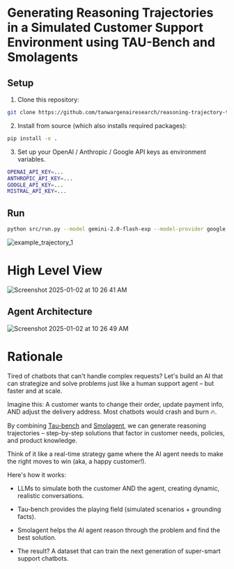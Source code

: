 # Generating Reasoning Trajectories in a Simulated Customer Support Environment using TAU-Bench and Smolagents

## Setup

1. Clone this repository:

```bash
git clone https://github.com/tanwargenairesearch/reasoning-trajectory-tau-retail && cd ./reasoning-trajectory-tau-retail
```

2. Install from source (which also installs required packages):

```bash
pip install -e .
```

3. Set up your OpenAI / Anthropic / Google API keys as environment variables.

```bash
OPENAI_API_KEY=...
ANTHROPIC_API_KEY=...
GOOGLE_API_KEY=...
MISTRAL_API_KEY=...
```

## Run

```bash
python src/run.py --model gemini-2.0-flash-exp --model-provider google --user-model gpt-4o --user-model-provider openai --user-strategy llm
```

![example_trajectory_1](https://github.com/user-attachments/assets/1204cacd-ec0d-477c-9521-27dd965d461f)


# High Level View

![Screenshot 2025-01-02 at 10 26 41 AM](https://github.com/user-attachments/assets/e815d5fb-96dd-42c3-95f9-99df1d2f2da9)

## Agent Architecture 
![Screenshot 2025-01-02 at 10 26 49 AM](https://github.com/user-attachments/assets/bccb4c90-aa73-4c39-8f11-c4e29fff5591)


# Rationale

Tired of chatbots that can't handle complex requests? Let's build an AI that can strategize and solve problems just like a human support agent – but faster and at scale.

Imagine this: A customer wants to change their order, update payment info, AND adjust the delivery address. Most chatbots would crash and burn 🔥.

By combining [Tau-bench](https://github.com/sierra-research/tau-bench) and [Smolagent](https://github.com/huggingface/smolagents), we can generate reasoning trajectories – step-by-step solutions that factor in customer needs, policies, and product knowledge.

Think of it like a real-time strategy game where the AI agent needs to make the right moves to win (aka, a happy customer!).

Here's how it works:

- LLMs to simulate both the customer AND the agent, creating dynamic, realistic conversations.
- Tau-bench provides the playing field (simulated scenarios + grounding facts).
- Smolagent helps the AI agent reason through the problem and find the best solution.

- The result? A dataset that can train the next generation of super-smart support chatbots.
